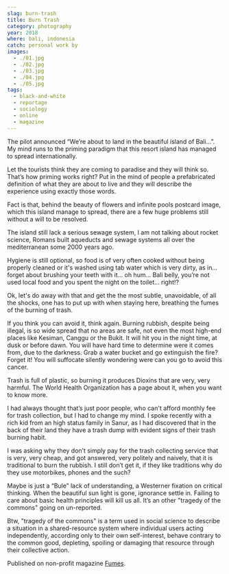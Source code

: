 ```yaml
---
slag: burn-trash
title: Burn Trash
category: photography
year: 2018
where: bali, indonesia
catch: personal work by
images:
  - ./01.jpg
  - ./02.jpg
  - ./03.jpg
  - ./04.jpg
  - ./05.jpg
tags:
  - black-and-white
  - reportage
  - sociology
  - online
  - magazine
---
```


The pilot announced “We’re about to land in the beautiful island of Bali…”. My mind runs to the priming paradigm that this resort island has managed to spread internationally.

Let the tourists think they are coming to paradise and they will think so. That’s how priming works right? Put in the mind of people a prefabricated definition of what they are about to live and they will describe the experience using exactly those words.

Fact is that, behind the beauty of flowers and infinite pools postcard image, which this island manage to spread, there are a few huge problems still without a will to be resolved.

The island still lack a serious sewage system, I am not talking about rocket science, Romans built aqueducts and sewage systems all over the mediterranean some 2000 years ago.

Hygiene is still optional, so food is of very often cooked without being properly cleaned or it's washed using tab water which is very dirty, as in... forget about brushing your teeth with it... oh hum... Bali belly, you’re not used local food and you spent the night on the toilet... right!?

Ok, let's do away with that and get the the most subtle, unavoidable, of all the shocks, one has to put up with when staying here, breathing the fumes of the burning of trash.

If you think you can avoid it, think again. Burning rubbish, despite being illegal, is so wide spread that no areas are safe, not even the most high-end places like Kesiman, Canggu or the Bukit. It will hit you in the night time, at dusk or before dawn. You will have hard time to determine were it comes from, due to the darkness. Grab a water bucket and go extinguish the fire? Forget it! You will suffocate silently wondering were can you go to avoid this cancer.

Trash is full of plastic, so burning it produces Dioxins that are very, very harmful. The World Health Organization has a page about it, when you want to know more.

I had always thought that’s just poor people, who can't afford monthly fee for trash collection, but I had to change my mind. I spoke recently with a rich kid from an high status family in Sanur, as I had discovered that in the back of their land they have a trash dump with evident signs of their trash burning habit.

I was asking why they don’t simply pay for the trash collecting service that is very, very cheap, and got answered, very politely and naively, that it is traditional to burn the rubbish. I still don’t get it, if they like traditions why do they use motorbikes, phones and the such?

Maybe is just a “Bule” lack of understanding, a Westerner fixation on critical thinking. When the beautiful sun light is gone, ignorance settle in. Failing to care about basic health principles will kill us all. It’s an other "tragedy of the commons" going on un-reported.

Btw, "tragedy of the commons" is a term used in social science to describe a situation in a shared-resource system where individual users acting independently, according only to their own self-interest, behave contrary to the common good, depleting, spoiling or damaging that resource through their collective action.

Published on non-profit magazine [Fumes](https://fumes.junglestar.org/photo-journalism/burn-trash/).
